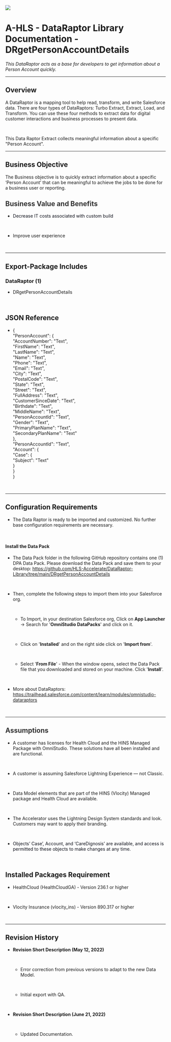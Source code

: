 ![](/images/ahlsbanner.png)
<h1 id='HGRACAyLDZV'>A-HLS - DataRaptor Library Documentation - DRgetPersonAccountDetails</h1>

<i>This DataRaptor acts as a base for developers to get information about a Person Account quickly.</i><br/>

<hr style='width:100%'><h2 id='HGRACAjGTf6'>Overview</h2>

A DataRaptor is a mapping tool to help read, transform, and write Salesforce data. There are four types of DataRaptors: <span style="color:#1e1e1c" textcolor="#1e1e1c">Turbo Extract, Extract, Load, and Transform. You can use these four methods to extract data for digital customer interactions and business processes to present data. </span><br/>

<br/>

This Data Raptor Extract collects meaningful information about a specific "Person Account".<br/>

<hr style='width:100%'><h2 id='HGRACAff6SQ'>Business Objective</h2>

The Business objective is to quickly extract information about a specific ‘Person Account’ that can be meaningful to achieve the jobs to be done for a business user or reporting.<br/>

<h2 id='HGRACALLfBL'><span style="color:#333333" textcolor="#333333">Business Value and Benefits</span></h2>

<div class="" data-section-style='5' style=""><ul id='HGRACA0C4wG'><li id='temp:C:HGRf5ae8e98c54a4c2bb743e474b' class='' value='1'><span style="color:#0e101a" textcolor="#0e101a">Decrease IT costs associated with custom build</span>

<br/></li><li id='temp:C:HGR12e2d37185794ba6915d8c1c1' class=''>Improve user experience

<br/></li></ul></div><hr style='width:100%'><h2 id='HGRACASaRnG'>Export-Package Includes</h2>

<h3 id='HGRACAXWiWs'><b>DataRaptor (1)</b></h3>

<div class="" data-section-style='5' style=""><ul id='HGRACATtwcx'><li id='HGRACARNBVh' class='' value='1'>DRgetPersonAccountDetails

<br/></li></ul></div><h2 id='HGRACAYTHMr'><b>JSON Reference</b></h2>

<div class="" data-section-style='5' style=""><ul id='HGRACAnqpEh'><li id='HGRACAD2Ug7' class='' value='1'>{<br>  "PersonAccount": {<br>    "AccountNumber": "Text",<br>    "FirstName": "Text",<br>    "LastName": "Text",<br>    "Name": "Text",<br>    "Phone": "Text",<br>    "Email": "Text",<br>    "City": "Text",<br>    "PostalCode": "Text",<br>    "State": "Text",<br>    "Street": "Text",<br>    "FullAddress": "Text",<br>    "CustomerSinceDate": "Text",<br>    "Birthdate": "Text",<br>    "MiddleName": "Text",<br>    "PersonAccountId": "Text",<br>    "Gender": "Text",<br>    "PrimaryPlanName": "Text",<br>    "SecondaryPlanName": "Text"<br>  },<br>  "PersonAccountId": "Text",<br>  "Account": {<br>    "Case": {<br>      "Subject": "Text"<br>    }<br>  }<br>}

<br/></li></ul></div><hr style='width:100%'><h2 id='HGRACASkWZt'>Configuration Requirements</h2>

<div class="" data-section-style='5' style=""><ul id='HGRACAYyp3c'><li id='HGRACAClHtD' class='' value='1'>The Data Raptor is ready to be imported and customized. No further base configuration requirements are necessary.

<br/></li></ul></div><h4 id='HGRACAyusbE'>Install the Data Pack</h4>

<div class="" data-section-style='6' style=""><ul id='HGRACAxrESi'><li id='HGRACAISVsW' class='' value='1'>The Data Pack folder in the following GitHub repository contains one (1) DPA Data Pack. Please download the Data Pack and save them to your desktop: <a href="https://github.com/HLS-Accelerate/DataRaptor-Library/tree/main/DRgetPersonAccountDetails">https://github.com/HLS-Accelerate/DataRaptor-Library/tree/main/DRgetPersonAccountDetails</a>

<br/></li><li id='HGRACA62csq' class='parent'>Then, complete the following steps to import them into your Salesforce org.

<br/></li><ul><li id='HGRACAoB9bp' class=''>To Import, in your destination Salesforce org, Click on <b>App Launcher</b> → Search for '<b>OmniStudio DataPacks</b>' and click on it.

<br/></li><li id='HGRACARicfT' class=''>Click on '<b>Installed</b>' and on the right side click on '<b>Import from</b>'.

<br/></li><li id='HGRACAntvNR' class=''>Select '<b>From File</b>' - When the window opens, select the Data Pack file that you downloaded and stored on your machine. Click '<b>Install</b>'.

<br/></li></ul><li id='HGRACAok4OE' class=''>More about DataRaptors: <a href="https://trailhead.salesforce.com/content/learn/modules/omnistudio-dataraptors">https://trailhead.salesforce.com/content/learn/modules/omnistudio-dataraptors</a>

<br/></li></ul></div><hr style='width:100%'><h2 id='HGRACAoGOGW'><span style="color:#333333" textcolor="#333333">Assumptions</span></h2>

<div class="" data-section-style='5' style=""><ul id='HGRACAqZuSp'><li id='HGRACASs28u' class='' value='1'>A customer has licenses for Health Cloud and the HINS Managed Package with OmniStudio. These solutions have all been installed and are functional.

<br/></li><li id='HGRACAnWpkv' class=''>A customer is assuming Salesforce Lightning Experience — not Classic.

<br/></li><li id='HGRACAlcF9Y' class=''>Data Model elements that are part of the HINS (Vlocity) Managed package and Health Cloud are available.

<br/></li><li id='HGRACAnis0m' class=''>The Accelerator uses the Lightning Design System standards and look. Customers may want to apply their branding.

<br/></li><li id='HGRACAPaWZW' class=''><span style="color:#0e101a" textcolor="#0e101a">Objects’ Case’, Account, and ‘CareDignosis’ are available, and access is permitted to these objects to make changes at any time.</span>

<br/></li></ul></div><h2 id='HGRACAOkDhy'>Installed Packages Requirement</h2>

<div class="" data-section-style='5' style=""><ul id='HGRACAShKSx'><li id='HGRACACtWr9' class='' value='1'>HealthCloud (HealthCloudGA) - Version 236.1 or higher

<br/></li><li id='HGRACAW96ul' class=''>Vlocity Insurance (vlocity_ins) - Version 890.317 or higher

<br/></li></ul></div><hr style='width:100%'><h2 id='HGRACAUnGtJ'>Revision History</h2>

<div class="" data-section-style='5' style=""><ul id='HGRACAUIiRz'><li id='HGRACAdZ159' class='parent' value='1'><b>Revision Short Description (May 12, 2022)</b>

<br/></li><ul><li id='HGRACAxpkA2' class=''>Error correction from previous versions to adapt to the new Data Model.

<br/></li><li id='HGRACAQJ7vG' class=''>Initial export with QA.

<br/></li></ul><li id='HGRACAXsfYp' class='parent'><b>Revision Short Description (June 21, 2022)</b>

<br/></li><ul><li id='HGRACAEoVjo' class=''>Updated Documentation.
